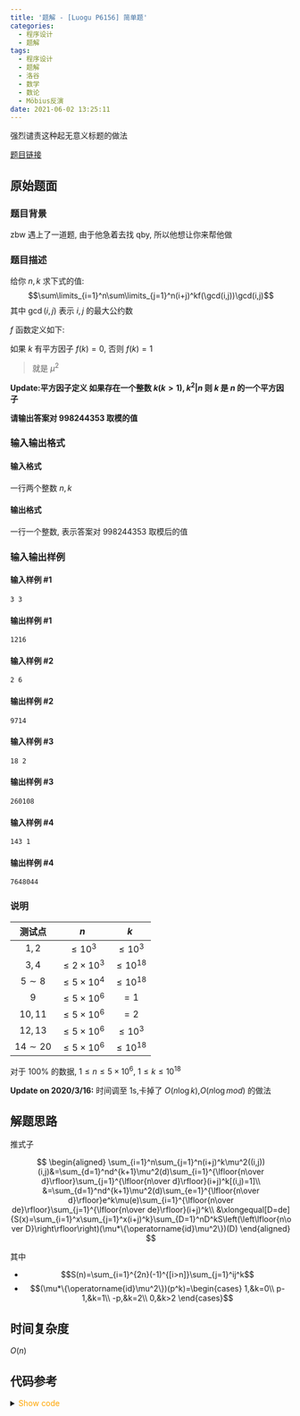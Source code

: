 ```yaml
---
title: '题解 - [Luogu P6156] 简单题'
categories:
  - 程序设计
  - 题解
tags:
  - 程序设计
  - 题解
  - 洛谷
  - 数学
  - 数论
  - Möbius反演
date: 2021-06-02 13:25:11
---
```


强烈谴责这种起无意义标题的做法

[题目链接](https://www.luogu.com.cn/problem/P6156)

<!-- more -->

## 原始题面

### 题目背景

zbw 遇上了一道题, 由于他急着去找 qby, 所以他想让你来帮他做

### 题目描述

给你 $n,k$ 求下式的值:
$$\sum\limits_{i=1}^n\sum\limits_{j=1}^n(i+j)^kf(\gcd(i,j))\gcd(i,j)$$
其中 $\gcd(i,j)$ 表示 $i,j$ 的最大公约数

$f$ 函数定义如下:

如果 $k$ 有平方因子 $f(k)=0$, 否则 $f(k)=1$

> 就是 $\mu^2$

**Update:平方因子定义 如果存在一个整数 $k(k>1),k^2|n$ 则 $k$ 是 $n$ 的一个平方因子**

**请输出答案对 $998244353$ 取模的值**

### 输入输出格式

#### 输入格式

一行两个整数 $n,k$

#### 输出格式

一行一个整数, 表示答案对 $998244353$ 取模后的值

### 输入输出样例

#### 输入样例 #1

```input1
3 3
```

#### 输出样例 #1

```output1
1216
```

#### 输入样例 #2

```input2
2 6
```

#### 输出样例 #2

```output2
9714
```

#### 输入样例 #3

```input3
18 2
```

#### 输出样例 #3

```output3
260108
```

#### 输入样例 #4

```input4
143 1
```

#### 输出样例 #4

```output4
7648044
```

### 说明

|   测试点    |         $n$         |      $k$      |
| :---------: | :-----------------: | :-----------: |
|    $1,2$    |     $\leq10^3$      |  $\leq10^3$   |
|    $3,4$    | $\leq2 \times 10^3$ | $\leq10^{18}$ |
|  $5 \sim8$  | $\leq5 \times 10^4$ | $\leq10^{18}$ |
|     $9$     | $\leq 5\times10^6$  |     $=1$      |
|   $10,11$   | $\leq 5\times10^6$  |     $=2$      |
|   $12,13$   | $\leq 5\times10^6$  |  $\leq10^3$   |
| $14 \sim20$ | $\leq 5\times10^6$  | $\leq10^{18}$ |

对于 $100\%$ 的数据, $1 \leq n \leq 5 \times 10^6$, $1 \leq k \leq 10^{18}$

**Update on 2020/3/16:** 时间调至 $1$s,卡掉了 $O(n\log k)$,$O(n\log mod)$ 的做法

## 解题思路

推式子

$$
\begin{aligned}
  \sum_{i=1}^n\sum_{j=1}^n(i+j)^k\mu^2((i,j))(i,j)&=\sum_{d=1}^nd^{k+1}\mu^2(d)\sum_{i=1}^{\lfloor{n\over d}\rfloor}\sum_{j=1}^{\lfloor{n\over d}\rfloor}(i+j)^k[(i,j)=1]\\
  &=\sum_{d=1}^nd^{k+1}\mu^2(d)\sum_{e=1}^{\lfloor{n\over d}\rfloor}e^k\mu(e)\sum_{i=1}^{\lfloor{n\over de}\rfloor}\sum_{j=1}^{\lfloor{n\over de}\rfloor}(i+j)^k\\
  &\xlongequal[D=de]{S(x)=\sum_{i=1}^x\sum_{j=1}^x(i+j)^k}\sum_{D=1}^nD^kS\left(\left\lfloor{n\over D}\right\rfloor\right)(\mu*\{\operatorname{id}\mu^2\})(D)
\end{aligned}
$$

其中

- $$S(n)=\sum_{i=1}^{2n}(-1)^{[i>n]}\sum_{j=1}^ij^k$$
- $$(\mu*\{\operatorname{id}\mu^2\})(p^k)=\begin{cases}
    1,&k=0\\
    p-1,&k=1\\
    -p,&k=2\\
    0,&k>2
  \end{cases}$$

## 时间复杂度

$O(n)$

## 代码参考

<details>
<summary><font color='orange'>Show code</font></summary>

```cpp
/*
 * @Author: Tifa
 * @LastEditTime: 2021-06-02 13:25:11
 * @Description: Luogu P6156
 */
#include <bits/stdc++.h>
using namespace std;
using i64 = int64_t;
#define _for(i, l, r) for (decltype(l + r) i = (l); i <= (r); ++i)
const int N = 1e7 + 5, mod = 998244353;
i64 qpow(i64 a, i64 b) {
    i64 res = 1;
    for (; b; b >>= 1, a = a * a % mod)
        if (b & 1) res = res * a % mod;
    return res;
}

int prime[N], cnt;
bool vis[N];
i64 sf[N], sik[N];
void seive(int n, i64 k) {
    sf[1] = sik[1] = 1;
    _for(i, 2, n) {
        if (!vis[i]) {
            prime[++cnt] = i;
            sf[i] = i - 1;
            sik[i] = qpow(i, k);
        }
        for (int j = 1; j <= cnt && i * prime[j] <= n; ++j) {
            vis[i * prime[j]] = 1;
            sik[i * prime[j]] = sik[i] * sik[prime[j]] % mod;
            sf[i * prime[j]] = sf[i] * (prime[j] - 1) % mod;
            if (i % prime[j] == 0) {
                sf[i * prime[j]] = ((i / prime[j]) % prime[j]) ? (mod - prime[j]) * sf[i / prime[j]] % mod : 0;
                break;
            }
        }
    }
    _for(i, 2, n) {
        sf[i] = (sf[i - 1] + sik[i] * sf[i] % mod) % mod;
        (sik[i] += sik[i - 1]) %= mod;
    }
    _for(i, 2, n)(sik[i] += sik[i - 1]) %= mod;
}

i64 s(int n) { return ((sik[n * 2] - 2 * sik[n] % mod) % mod + mod) % mod; }

int main() {
    int n;
    i64 k;
    cin >> n >> k;
    k %= mod - 1;
    seive(n * 2, k);
    i64 ans = 0;
    for (int l = 1, r; l <= n; l = r + 1) {
        r = n / (n / l);
        (ans += (((sf[r] - sf[l - 1]) % mod + mod) % mod) * s(n / l)) %= mod;
    }
    cout << ans;
}
```

</details>
